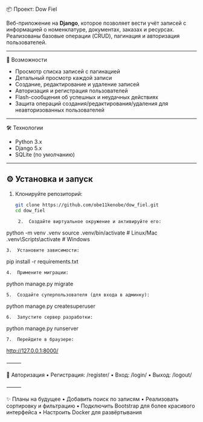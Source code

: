 📦 Проект: Dow Fiel

Веб-приложение на **Django**, которое позволяет вести учёт записей с информацией о номенклатуре, документах, заказах и ресурсах.  
Реализованы базовые операции (CRUD), пагинация и авторизация пользователей.

---

🚀 Возможности
- Просмотр списка записей с пагинацией  
- Детальный просмотр каждой записи  
- Создание, редактирование и удаление записей  
- Авторизация и регистрация пользователей  
- Flash-сообщения об успешных и неудачных действиях  
- Защита операций создания/редактирования/удаления для неавторизованных пользователей  

---

 🛠 Технологии
- Python 3.x  
- Django 5.x  
- SQLite (по умолчанию)  

---

## ⚙️ Установка и запуск

1. Клонируйте репозиторий:
   ```bash
   git clone https://github.com/obe11kenobe/dow_fiel.git
   cd dow_fiel

	2.	Создайте виртуальное окружение и активируйте его:

python -m venv .venv
source .venv/bin/activate   # Linux/Mac
.venv\Scripts\activate      # Windows


	3.	Установите зависимости:

pip install -r requirements.txt


	4.	Примените миграции:

python manage.py migrate


	5.	Создайте суперпользователя (для входа в админку):

python manage.py createsuperuser


	6.	Запустите сервер разработки:

python manage.py runserver


	7.	Перейдите в браузере:

http://127.0.0.1:8000/


⸻

🔐 Авторизация
	•	Регистрация: /register/
	•	Вход: /login/
	•	Выход: /logout/

⸻

✨ Планы на будущее
	•	Добавить поиск по записям
	•	Реализовать сортировку и фильтрацию
	•	Подключить Bootstrap для более красивого интерфейса
	•	Настроить Docker для развёртывания
